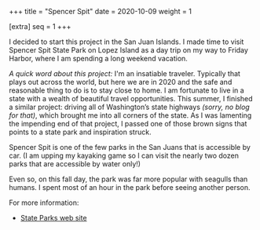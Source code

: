 +++
title = "Spencer Spit"
date = 2020-10-09
weight = 1

[extra]
seq = 1
+++

<!-- img 20201009-104444-es-4126-052.jpg -->

I decided to start this project in the San Juan Islands. I made time to visit Spencer Spit State Park on Lopez Island as a day trip on my way to Friday Harbor, where I am spending a long weekend vacation.

_A quick word about this project:_ I'm an insatiable traveler. Typically that plays out across the world, but here we are in 2020 and the safe and reasonable thing to do is to stay close to home. I am fortunate to live in a state with a wealth of beautiful travel opportunities. This summer, I finished a similar project: driving all of Washington’s state highways _(sorry, no blog for that)_, which brought me into all corners of the state. As I was lamenting the impending end of that project, I passed one of those brown signs that points to a state park and inspiration struck. 

Spencer Spit is one of the few parks in the San Juans that is accessible by car. (I am upping my kayaking game so I can visit the nearly two dozen parks that are accessible by water only!)

Even so, on this fall day, the park was far more popular with seagulls than humans. I spent most of an hour in the park before seeing another person.

<!-- 20201009-104043-es-4126-050.jpg
20201009-104218-es-4126-051.jpg
20201009-104225-es-4127-013.jpg
20201009-104312-es-4127-017.jpg
20201009-105046-es-4127-021.jpg
20201009-105615-es-4127-025.jpg
20201009-105748-es-4127-026.jpg
20201009-105855-es-4127-028.jpg
20201009-110118-es-4126-061.jpg
20201009-111021-es-4127-042.jpg -->

For more information:

* [State Parks web site](https://parks.state.wa.us/687/Spencer-Spit)
